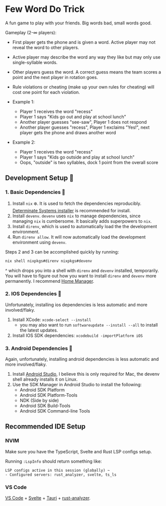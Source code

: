 # Few Word Do Trick 

A fun game to play with your friends. Big words bad, small words good.

Gameplay (2-∞ players):
- First player gets the phone and is given a word. Active player may not reveal the word to other players.
- Active player may describe the word any way they like but may only use single-syllable words. 
- Other players guess the word. A correct guess means the team scores a point and the next player in rotation goes.
- Rule violations or cheating (make up your own rules for cheating) will cost one point for each violation.


- Example 1:
  - Player 1 receives the word "recess"
  - Player 1 says "Kids go out and play at school lunch"
  - Another player guesses "see-saw", Player 1 does not respond
  - Another player guesses "recess", Player 1 exclaims "Yes!", next player gets the phone and draws another word

- Example 2:
  - Player 1 receives the word "recess"
  - Player 1 says "Kids go outside and play at school lunch"
  - Oops, "outside" is two syllables, dock 1 point from the overall score

## Development Setup 🧺

### 1. Basic Dependencies 🍍
1. Install `nix` ❄️. It is used to fetch the dependencies reproducibly. [Determinate Systems installer](https://github.com/determinateSystems/nix-installer?tab=readme-ov-file#determinate-nix-installer) is recommended for install.
2. Install `devenv`. `devenv` uses `nix` to manage dependencies, since managing `nix` is cumbersome. It basically adds superpowers to `nix`.
3. Install `direnv`, which is used to automatically load the the development environment.
4. Run `direnv allow`. It will now automatically load the development environment using `devenv`.

Steps 2 and 3 can be accomplished quickly by running:
```sh
nix shell nixpkgs#direnv nixpkgs#devenv
```
^ which drops you into a shell with `direnv` and `devenv` installed, temporarily. You will have to figure out how you want to install `direnv` and `devenv` more permanently. I recommend [Home Manager](https://github.com/nix-community/home-manager).


### 2. IOS Dependencies 🍎

Unfortunately, installing ios dependencies is less automatic and more involved/flaky.
1. Install XCode: `xcode-select --install`
   - you may also want to run `softwareupdate --install --all` to install the latest updates.
2. Install IOS SDK dependencies: `xcodebuild -importPlatform iOS`

### 3. Android Dependencies 🍏

Again, unfortunately, installing android dependencies is less automatic and more involved/flaky.
1. Install [Android Studio](https://developer.android.com/studio), I believe this is only required for Mac, the devenv shell already installs it on Linux. 
2. Use the SDK Manager in Android Studio to install the following:
   - Android SDK Platform
   - Android SDK Platform-Tools
   - NDK (Side by side)
   - Android SDK Build-Tools
   - Android SDK Command-line Tools

## Recommended IDE Setup

### NVIM

Make sure you have the TypeScript, Svelte and Rust LSP configs setup.

Running `:LspInfo` should return something like:

```
LSP configs active in this session (globally) ~
- Configured servers: rust_analyzer, svelte, ts_ls
```

### VS Code

[VS Code](https://code.visualstudio.com/) + [Svelte](https://marketplace.visualstudio.com/items?itemName=svelte.svelte-vscode) + [Tauri](https://marketplace.visualstudio.com/items?itemName=tauri-apps.tauri-vscode) + [rust-analyzer](https://marketplace.visualstudio.com/items?itemName=rust-lang.rust-analyzer).

